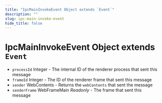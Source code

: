 ```yaml
---
title: "IpcMainInvokeEvent Object extends `Event`"
description: ""
slug: ipc-main-invoke-event
hide_title: false
---
```


# IpcMainInvokeEvent Object extends `Event`

* `processId` Integer - The internal ID of the renderer process that sent this message
* `frameId` Integer - The ID of the renderer frame that sent this message
* `sender` WebContents - Returns the `webContents` that sent the message
* `senderFrame` WebFrameMain _Readonly_ - The frame that sent this message
